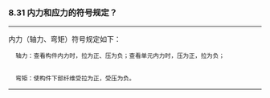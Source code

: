﻿### 8.31  内力和应力的符号规定？---
内力（轴力、弯矩）符号规定如下：      轴力：查看构件内力时，拉为正、压为负；查看单元内力时，压为正，拉为负；      弯矩：使构件下部纤维受拉为正，受压为负。---
